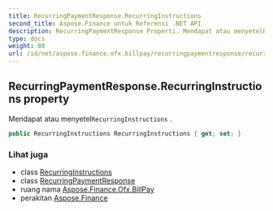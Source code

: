 ```yaml
---
title: RecurringPaymentResponse.RecurringInstructions
second_title: Aspose.Finance untuk Referensi .NET API
description: RecurringPaymentResponse Properti. Mendapat atau menyetelRecurringInstructions .
type: docs
weight: 80
url: /id/net/aspose.finance.ofx.billpay/recurringpaymentresponse/recurringinstructions/
---
```

## RecurringPaymentResponse.RecurringInstructions property

Mendapat atau menyetel`RecurringInstructions` .

```csharp
public RecurringInstructions RecurringInstructions { get; set; }
```

### Lihat juga

* class [RecurringInstructions](../../../aspose.finance.ofx/recurringinstructions/)
* class [RecurringPaymentResponse](../)
* ruang nama [Aspose.Finance.Ofx.BillPay](../../recurringpaymentresponse/)
* perakitan [Aspose.Finance](../../../)


